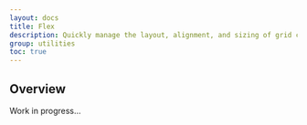 ```yaml
---
layout: docs
title: Flex
description: Quickly manage the layout, alignment, and sizing of grid columns, navigation, components, and more with a full suite of responsive flexbox utilities.
group: utilities
toc: true
---
```


## Overview

Work in progress...
